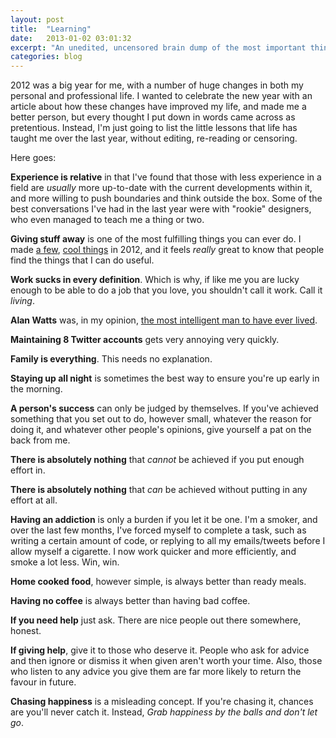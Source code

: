 ```yaml
---
layout: post
title:  "Learning"
date:   2013-01-02 03:01:32
excerpt: "An unedited, uncensored brain dump of the most important things that I have learnt in 2012."
categories: blog
---
```


2012 was a big year for me, with a number of huge changes in both my personal and professional life. I wanted to celebrate the new year with an article about how these changes have improved my life, and made me a better person, but every thought I put down in words came across as pretentious. Instead, I'm just going to list the little lessons that life has taught me over the last year, without editing, re-reading or censoring. 

Here goes:

**Experience is relative** in that I've found that those with less experience in a field are *usually* more up-to-date with the current developments within it, and more willing to push boundaries and think outside the box. Some of the best conversations I've had in the last year were with "rookie" designers, who even managed to teach me a thing or two.

**Giving stuff away** is one of the most fulfilling things you can ever do. I made [a few](http://melody.molovo.co.uk), [cool things](http://thebran.ch) in 2012, and it feels *really* great to know that people find the things that I can do useful.

**Work sucks in every definition**. Which is why, if like me you are lucky enough to be able to do a job that you love, you shouldn't call it work. Call it *living*.

**Alan Watts** was, in my opinion, [the most intelligent man to have ever lived](http://thebran.ch/articles/what-if-money-was-no-object). 

**Maintaining 8 Twitter accounts** gets very annoying very quickly.

**Family is everything**. This needs no explanation.

**Staying up all night** is sometimes the best way to ensure you're up early in the morning.

**A person's success** can only be judged by themselves. If you've achieved something that you set out to do, however small, whatever the reason for doing it, and whatever other people's opinions, give yourself a pat on the back from me.

**There is absolutely nothing** that *cannot* be achieved if you put enough effort in.

**There is absolutely nothing** that *can* be achieved without putting in any effort at all.

**Having an addiction** is only a burden if you let it be one. I'm a smoker, and over the last few months, I've forced myself to complete a task, such as writing a certain amount of code, or replying to all my emails/tweets before I allow myself a cigarette. I now work quicker and more efficiently, and smoke a lot less. Win, win.

**Home cooked food**, however simple, is always better than ready meals.

**Having no coffee** is always better than having bad coffee.

**If you need help** just ask. There are nice people out there somewhere, honest.

**If giving help**, give it to those who deserve it. People who ask for advice and then ignore or dismiss it when given aren't worth your time. Also, those who listen to any advice you give them are far more likely to return the favour in future.

**Chasing happiness** is a misleading concept. If you're chasing it, chances are you'll never catch it. Instead, *Grab happiness by the balls and don't let go*.